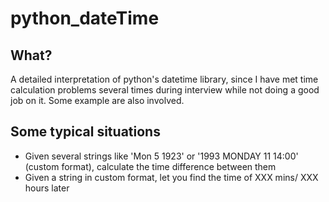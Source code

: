 # python_dateTime

## What?
A detailed interpretation of python's datetime library, since I have met time calculation problems several times during interview while not doing a good job on it. Some example are also involved.

## Some typical situations
* Given several strings like 'Mon 5 1923' or '1993 MONDAY 11 14:00' (custom format), calculate the time difference between them
* Given a string in custom format, let you find the time of XXX mins/ XXX hours later
